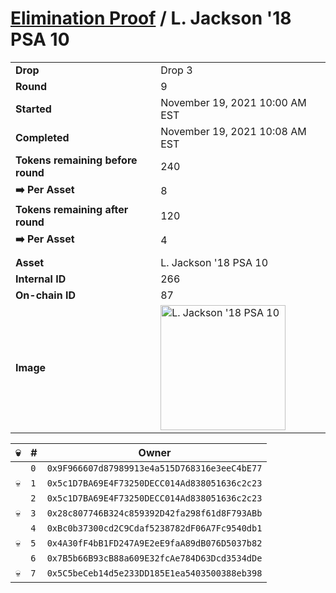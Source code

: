 # [Elimination Proof](./readme.md) / L. Jackson &#039;18 PSA 10

|||
|---|---|
| **Drop** | Drop 3 |
| **Round** | 9 |
| **Started** | November 19, 2021 10:00 AM EST |
| **Completed** | November 19, 2021 10:08 AM EST |
| **Tokens remaining before round** | 240 |
| **➡️ Per Asset** | 8 |
| **Tokens remaining after round** | 120 |
| **➡️ Per Asset** | 4 |
| | |
| **Asset** | L. Jackson &#039;18 PSA 10 |
| **Internal ID** | 266 |
| **On-chain ID** | 87 |
| **Image** | <img src="https://tcdn.blokpax.com/94d9199b-dc5f-4fe4-91ba-b81ce1319327/d3a9a9699c2292f69a8d394a29f43b4120197cd5846dab14227be35c980e642d.jpg" height="200" alt="L. Jackson &#039;18 PSA 10" /> |


| 💀 | # | Owner |
| --- | --- | --- |
|  | `0` | `0x9F966607d87989913e4a515D768316e3eeC4bE77` |
| 💀 | `1` | `0x5c1D7BA69E4F73250DECC014Ad838051636c2c23` |
|  | `2` | `0x5c1D7BA69E4F73250DECC014Ad838051636c2c23` |
| 💀 | `3` | `0x28c807746B324c859392D42fa298f61d8F793ABb` |
|  | `4` | `0xBc0b37300cd2C9Cdaf5238782dF06A7Fc9540db1` |
| 💀 | `5` | `0x4A30fF4bB1FD247A9E2eE9faA89dB076D5037b82` |
|  | `6` | `0x7B5b66B93cB88a609E32fcAe784D63Dcd3534dDe` |
| 💀 | `7` | `0x5C5beCeb14d5e233DD185E1ea5403500388eb398` |
